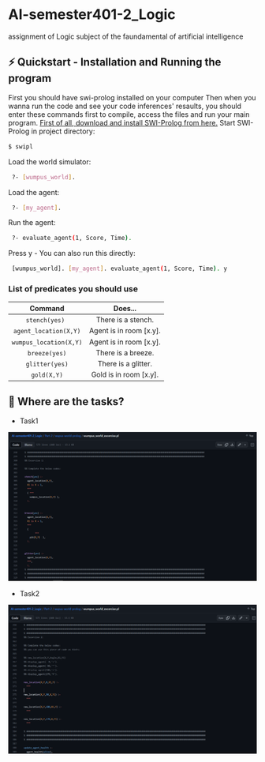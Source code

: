 # AI-semester401-2_Logic
assignment of Logic subject of the faundamental of artificial intelligence

##  ⚡️ Quickstart - Installation and Running the program

First you should have swi-prolog installed on your computer
Then when you wanna run the code and see your code inferences' resaults, you should enter these commands first to compile, access the files and run your main program.
[First of all, download and install SWI-Prolog from here.](https://www.swi-prolog.org/download/stable)
Start SWI-Prolog in project directory:
```bash
$ swipl
```
Load the world simulator:

```bash
 ?- [wumpus_world].
```

Load the agent:

```bash
 ?- [my_agent].
```
Run the agent:

```bash
 ?- evaluate_agent(1, Score, Time).
```
Press y - You can also
run this directly:
```bash
 [wumpus_world]. [my_agent]. evaluate_agent(1, Score, Time). y
```

### List of predicates you should use

Command| Does...
:-----:|:-----:
`stench(yes) `|There is a stench.
`agent_location(X,Y)`|Agent is in room [x.y].
`wumpus_location(X,Y)`|Agent is in room [x.y].
`breeze(yes)`|There is a breeze.
`glitter(yes)`|There is a glitter.
`gold(X,Y)`|Gold is in room [x.y].

## 🎯 Where are the tasks?
* Task1


![Task1](pics/task1.png)


* Task2


![Task2](pics/task2.png)
